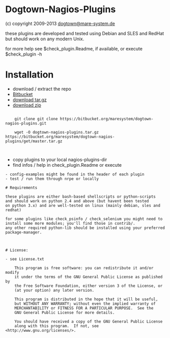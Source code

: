 # Dogtown-Nagios-Plugins 

(c) copyright 2009-2013 dogtown@mare-system.de

these plugins are developed and tested using Debian and SLES
and RedHat but should work on any modern Unix.

for more help see $check_plugin.Readme, if available, or 
execute $check_plugin -h 


# Installation

- download / extract the repo
 - [Bitbucket ](https://bitbucket.org/maresystem/dogtown-nagios-plugins/src)
 - [download tar.gz](https://bitbucket.org/maresystem/dogtown-nagios-plugins/get/master.tar.gz) 
 - [download zip](https://bitbucket.org/maresystem/dogtown-nagios-plugins/get/master.zip)

~~~

    git clone git clone https://bitbucket.org/maresystem/dogtown-nagios-plugins.git
    
    wget -O dogtown-nagios-plugins.tar.gz https://bitbucket.org/maresystem/dogtown-nagios-plugins/get/master.tar.gz
    
    
~~~

- copy plugins to your local nagios-plugins-dir
- find infos / help in check_plugin.Readme or execute 
~~~ check_plugin -h ~~~
- config-examples might be found in the header of each plugin
- test / run them through nrpe or locally

# Requirements 

these plugins are either bash-based shellscripts or python-scripts
and should work on python 2.4 and above (but havent been tested
on python 3.x) and are well-tested on linux (mainly debian, sles and 
redhat)

for some plugins like check_psinfo / check_selenium you might need to 
install some more modules; you'll find those in contrib/. 
any other required python-lib should be installed using your preferred 
package-manager.



# License: 

- see License.txt
    
    This program is free software: you can redistribute it and/or modify
    it under the terms of the GNU General Public License as published by
    the Free Software Foundation, either version 3 of the License, or
    (at your option) any later version.

    This program is distributed in the hope that it will be useful,
    but WITHOUT ANY WARRANTY; without even the implied warranty of
    MERCHANTABILITY or FITNESS FOR A PARTICULAR PURPOSE.  See the
    GNU General Public License for more details.

    You should have received a copy of the GNU General Public License
    along with this program.  If not, see <http://www.gnu.org/licenses/>.
